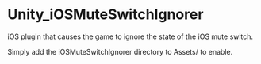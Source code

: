 # Unity_iOSMuteSwitchIgnorer
iOS plugin that causes the game to ignore the state of the iOS mute switch.


Simply add the iOSMuteSwitchIgnorer directory to Assets/ to enable.
